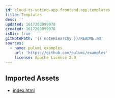 ```yaml
---
id: cloud-ts-voting-app.frontend.app.templates
title: Templates
desc: ''
updated: 1617203999978
created: 1617203999978
isDir: true
gitNotePath: '{{ noteHiearchy }}/README.md'
sources:
  - name: pulumi examples
    url: 'https://github.com/pulumi/examples'
    license: Apache License 2.0
---
```

## Imported Assets

- [index.html](/assets/index.html)

